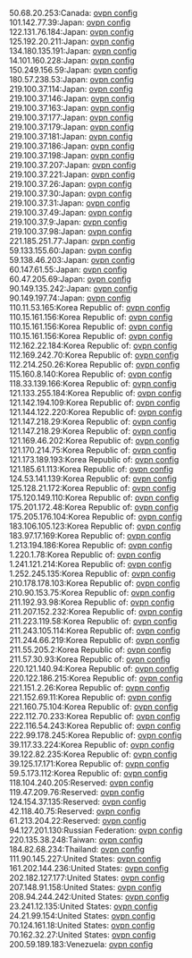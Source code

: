 50.68.20.253:Canada: [ovpn config](vpn/50_68_20_253.ovpn)  
101.142.77.39:Japan: [ovpn config](vpn/101_142_77_39.ovpn)  
122.131.76.184:Japan: [ovpn config](vpn/122_131_76_184.ovpn)  
125.192.20.211:Japan: [ovpn config](vpn/125_192_20_211.ovpn)  
134.180.135.191:Japan: [ovpn config](vpn/134_180_135_191.ovpn)  
14.101.160.228:Japan: [ovpn config](vpn/14_101_160_228.ovpn)  
150.249.156.59:Japan: [ovpn config](vpn/150_249_156_59.ovpn)  
180.57.238.53:Japan: [ovpn config](vpn/180_57_238_53.ovpn)  
219.100.37.114:Japan: [ovpn config](vpn/219_100_37_114.ovpn)  
219.100.37.146:Japan: [ovpn config](vpn/219_100_37_146.ovpn)  
219.100.37.163:Japan: [ovpn config](vpn/219_100_37_163.ovpn)  
219.100.37.177:Japan: [ovpn config](vpn/219_100_37_177.ovpn)  
219.100.37.179:Japan: [ovpn config](vpn/219_100_37_179.ovpn)  
219.100.37.181:Japan: [ovpn config](vpn/219_100_37_181.ovpn)  
219.100.37.186:Japan: [ovpn config](vpn/219_100_37_186.ovpn)  
219.100.37.198:Japan: [ovpn config](vpn/219_100_37_198.ovpn)  
219.100.37.207:Japan: [ovpn config](vpn/219_100_37_207.ovpn)  
219.100.37.221:Japan: [ovpn config](vpn/219_100_37_221.ovpn)  
219.100.37.26:Japan: [ovpn config](vpn/219_100_37_26.ovpn)  
219.100.37.30:Japan: [ovpn config](vpn/219_100_37_30.ovpn)  
219.100.37.31:Japan: [ovpn config](vpn/219_100_37_31.ovpn)  
219.100.37.49:Japan: [ovpn config](vpn/219_100_37_49.ovpn)  
219.100.37.9:Japan: [ovpn config](vpn/219_100_37_9.ovpn)  
219.100.37.98:Japan: [ovpn config](vpn/219_100_37_98.ovpn)  
221.185.251.77:Japan: [ovpn config](vpn/221_185_251_77.ovpn)  
59.133.155.60:Japan: [ovpn config](vpn/59_133_155_60.ovpn)  
59.138.46.203:Japan: [ovpn config](vpn/59_138_46_203.ovpn)  
60.147.61.55:Japan: [ovpn config](vpn/60_147_61_55.ovpn)  
60.47.205.69:Japan: [ovpn config](vpn/60_47_205_69.ovpn)  
90.149.135.242:Japan: [ovpn config](vpn/90_149_135_242.ovpn)  
90.149.197.74:Japan: [ovpn config](vpn/90_149_197_74.ovpn)  
110.11.53.165:Korea Republic of: [ovpn config](vpn/110_11_53_165.ovpn)  
110.15.161.156:Korea Republic of: [ovpn config](vpn/110_15_161_156.ovpn)  
110.15.161.156:Korea Republic of: [ovpn config](vpn/110_15_161_156.ovpn)  
110.15.161.156:Korea Republic of: [ovpn config](vpn/110_15_161_156.ovpn)  
112.162.22.184:Korea Republic of: [ovpn config](vpn/112_162_22_184.ovpn)  
112.169.242.70:Korea Republic of: [ovpn config](vpn/112_169_242_70.ovpn)  
112.214.250.26:Korea Republic of: [ovpn config](vpn/112_214_250_26.ovpn)  
115.160.8.140:Korea Republic of: [ovpn config](vpn/115_160_8_140.ovpn)  
118.33.139.166:Korea Republic of: [ovpn config](vpn/118_33_139_166.ovpn)  
121.133.255.184:Korea Republic of: [ovpn config](vpn/121_133_255_184.ovpn)  
121.142.194.109:Korea Republic of: [ovpn config](vpn/121_142_194_109.ovpn)  
121.144.122.220:Korea Republic of: [ovpn config](vpn/121_144_122_220.ovpn)  
121.147.218.29:Korea Republic of: [ovpn config](vpn/121_147_218_29.ovpn)  
121.147.218.29:Korea Republic of: [ovpn config](vpn/121_147_218_29.ovpn)  
121.169.46.202:Korea Republic of: [ovpn config](vpn/121_169_46_202.ovpn)  
121.170.214.75:Korea Republic of: [ovpn config](vpn/121_170_214_75.ovpn)  
121.173.189.193:Korea Republic of: [ovpn config](vpn/121_173_189_193.ovpn)  
121.185.61.113:Korea Republic of: [ovpn config](vpn/121_185_61_113.ovpn)  
124.53.141.139:Korea Republic of: [ovpn config](vpn/124_53_141_139.ovpn)  
125.128.21.172:Korea Republic of: [ovpn config](vpn/125_128_21_172.ovpn)  
175.120.149.110:Korea Republic of: [ovpn config](vpn/175_120_149_110.ovpn)  
175.201.172.48:Korea Republic of: [ovpn config](vpn/175_201_172_48.ovpn)  
175.205.176.104:Korea Republic of: [ovpn config](vpn/175_205_176_104.ovpn)  
183.106.105.123:Korea Republic of: [ovpn config](vpn/183_106_105_123.ovpn)  
183.97.17.169:Korea Republic of: [ovpn config](vpn/183_97_17_169.ovpn)  
1.213.194.186:Korea Republic of: [ovpn config](vpn/1_213_194_186.ovpn)  
1.220.1.78:Korea Republic of: [ovpn config](vpn/1_220_1_78.ovpn)  
1.241.121.214:Korea Republic of: [ovpn config](vpn/1_241_121_214.ovpn)  
1.252.245.135:Korea Republic of: [ovpn config](vpn/1_252_245_135.ovpn)  
210.178.178.103:Korea Republic of: [ovpn config](vpn/210_178_178_103.ovpn)  
210.90.153.75:Korea Republic of: [ovpn config](vpn/210_90_153_75.ovpn)  
211.192.93.98:Korea Republic of: [ovpn config](vpn/211_192_93_98.ovpn)  
211.207.152.232:Korea Republic of: [ovpn config](vpn/211_207_152_232.ovpn)  
211.223.119.58:Korea Republic of: [ovpn config](vpn/211_223_119_58.ovpn)  
211.243.105.114:Korea Republic of: [ovpn config](vpn/211_243_105_114.ovpn)  
211.244.66.219:Korea Republic of: [ovpn config](vpn/211_244_66_219.ovpn)  
211.55.205.2:Korea Republic of: [ovpn config](vpn/211_55_205_2.ovpn)  
211.57.30.93:Korea Republic of: [ovpn config](vpn/211_57_30_93.ovpn)  
220.121.140.94:Korea Republic of: [ovpn config](vpn/220_121_140_94.ovpn)  
220.122.186.215:Korea Republic of: [ovpn config](vpn/220_122_186_215.ovpn)  
221.151.2.26:Korea Republic of: [ovpn config](vpn/221_151_2_26.ovpn)  
221.152.69.11:Korea Republic of: [ovpn config](vpn/221_152_69_11.ovpn)  
221.160.75.104:Korea Republic of: [ovpn config](vpn/221_160_75_104.ovpn)  
222.112.70.233:Korea Republic of: [ovpn config](vpn/222_112_70_233.ovpn)  
222.116.54.243:Korea Republic of: [ovpn config](vpn/222_116_54_243.ovpn)  
222.99.178.245:Korea Republic of: [ovpn config](vpn/222_99_178_245.ovpn)  
39.117.33.224:Korea Republic of: [ovpn config](vpn/39_117_33_224.ovpn)  
39.122.82.235:Korea Republic of: [ovpn config](vpn/39_122_82_235.ovpn)  
39.125.17.171:Korea Republic of: [ovpn config](vpn/39_125_17_171.ovpn)  
59.5.173.112:Korea Republic of: [ovpn config](vpn/59_5_173_112.ovpn)  
118.104.240.205:Reserved: [ovpn config](vpn/118_104_240_205.ovpn)  
119.47.209.76:Reserved: [ovpn config](vpn/119_47_209_76.ovpn)  
124.154.37.135:Reserved: [ovpn config](vpn/124_154_37_135.ovpn)  
42.118.40.75:Reserved: [ovpn config](vpn/42_118_40_75.ovpn)  
61.213.204.22:Reserved: [ovpn config](vpn/61_213_204_22.ovpn)  
94.127.201.130:Russian Federation: [ovpn config](vpn/94_127_201_130.ovpn)  
220.135.38.248:Taiwan: [ovpn config](vpn/220_135_38_248.ovpn)  
184.82.68.234:Thailand: [ovpn config](vpn/184_82_68_234.ovpn)  
111.90.145.227:United States: [ovpn config](vpn/111_90_145_227.ovpn)  
161.202.144.236:United States: [ovpn config](vpn/161_202_144_236.ovpn)  
202.182.127.177:United States: [ovpn config](vpn/202_182_127_177.ovpn)  
207.148.91.158:United States: [ovpn config](vpn/207_148_91_158.ovpn)  
208.94.244.242:United States: [ovpn config](vpn/208_94_244_242.ovpn)  
23.241.12.135:United States: [ovpn config](vpn/23_241_12_135.ovpn)  
24.21.99.154:United States: [ovpn config](vpn/24_21_99_154.ovpn)  
70.124.161.18:United States: [ovpn config](vpn/70_124_161_18.ovpn)  
70.162.32.27:United States: [ovpn config](vpn/70_162_32_27.ovpn)  
200.59.189.183:Venezuela: [ovpn config](vpn/200_59_189_183.ovpn)  
